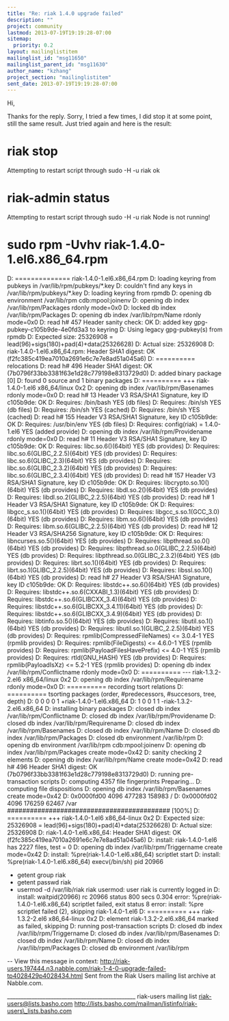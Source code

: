 ```yaml
---
title: "Re: riak 1.4.0 upgrade failed"
description: ""
project: community
lastmod: 2013-07-19T19:19:28-07:00
sitemap:
  priority: 0.2
layout: mailinglistitem
mailinglist_id: "msg11650"
mailinglist_parent_id: "msg11630"
author_name: "kzhang"
project_section: "mailinglistitem"
sent_date: 2013-07-19T19:19:28-07:00
---
```



Hi, 

Thanks for the reply. Sorry, I tried a few times, I did stop it at some
point, still the same result. Just tried again and here is the result:

# riak stop
Attempting to restart script through sudo -H -u riak ok

# riak-admin status
Attempting to restart script through sudo -H -u riak Node is not running!

# sudo rpm -Uvhv riak-1.4.0-1.el6.x86\_64.rpm
D: ============== riak-1.4.0-1.el6.x86\_64.rpm
D: loading keyring from pubkeys in /var/lib/rpm/pubkeys/\*.key
D: couldn't find any keys in /var/lib/rpm/pubkeys/\*.key
D: loading keyring from rpmdb
D: opening db environment /var/lib/rpm cdb:mpool:joinenv
D: opening db index /var/lib/rpm/Packages rdonly mode=0x0
D: locked db index /var/lib/rpm/Packages
D: opening db index /var/lib/rpm/Name rdonly mode=0x0
D: read h# 457 Header sanity check: OK
D: added key gpg-pubkey-c105b9de-4e0fd3a3 to keyring
D: Using legacy gpg-pubkey(s) from rpmdb
D: Expected size: 25326908 = lead(96)+sigs(180)+pad(4)+data(25326628)
D: Actual size: 25326908
D: riak-1.4.0-1.el6.x86\_64.rpm: Header SHA1 digest: OK
(f2fc385c419ea7010a2691e6c7e7e8ad51a045a6)
D: ========== relocations
D: read h# 496 Header SHA1 digest: OK
(7b0796f33bb3381f63e1d28c779198e8313729d0)
D: added binary package [0]
D: found 0 source and 1 binary packages
D: ========== +++ riak-1.4.0-1.el6 x86\_64/linux 0x2
D: opening db index /var/lib/rpm/Basenames rdonly mode=0x0
D: read h# 13 Header V3 RSA/SHA1 Signature, key ID c105b9de: OK
D: Requires: /bin/bash YES (db files)
D: Requires: /bin/sh YES (db files)
D: Requires: /bin/sh YES (cached)
D: Requires: /bin/sh YES (cached)
D: read h# 155 Header V3 RSA/SHA1 Signature, key ID c105b9de: OK
D: Requires: /usr/bin/env YES (db files)
D: Requires: config(riak) = 1.4.0-1.el6 YES (added
provide)
D: opening db index /var/lib/rpm/Providename rdonly mode=0x0
D: read h# 11 Header V3 RSA/SHA1 Signature, key ID c105b9de: OK
D: Requires: libc.so.6()(64bit) YES (db
provides)
D: Requires: libc.so.6(GLIBC\_2.2.5)(64bit) YES (db
provides)
D: Requires: libc.so.6(GLIBC\_2.3)(64bit) YES (db
provides)
D: Requires: libc.so.6(GLIBC\_2.3.2)(64bit) YES (db
provides)
D: Requires: libc.so.6(GLIBC\_2.3.4)(64bit) YES (db
provides)
D: read h# 157 Header V3 RSA/SHA1 Signature, key ID c105b9de: OK
D: Requires: libcrypto.so.10()(64bit) YES (db
provides)
D: Requires: libdl.so.2()(64bit) YES (db
provides)
D: Requires: libdl.so.2(GLIBC\_2.2.5)(64bit) YES (db
provides)
D: read h# 1 Header V3 RSA/SHA1 Signature, key ID c105b9de: OK
D: Requires: libgcc\_s.so.1()(64bit) YES (db
provides)
D: Requires: libgcc\_s.so.1(GCC\_3.0)(64bit) YES (db
provides)
D: Requires: libm.so.6()(64bit) YES (db
provides)
D: Requires: libm.so.6(GLIBC\_2.2.5)(64bit) YES (db
provides)
D: read h# 12 Header V3 RSA/SHA256 Signature, key ID c105b9de: OK
D: Requires: libncurses.so.5()(64bit) YES (db
provides)
D: Requires: libpthread.so.0()(64bit) YES (db
provides)
D: Requires: libpthread.so.0(GLIBC\_2.2.5)(64bit) YES (db
provides)
D: Requires: libpthread.so.0(GLIBC\_2.3.2)(64bit) YES (db
provides)
D: Requires: librt.so.1()(64bit) YES (db
provides)
D: Requires: librt.so.1(GLIBC\_2.2.5)(64bit) YES (db
provides)
D: Requires: libssl.so.10()(64bit) YES (db
provides)
D: read h# 27 Header V3 RSA/SHA1 Signature, key ID c105b9de: OK
D: Requires: libstdc++.so.6()(64bit) YES (db
provides)
D: Requires: libstdc++.so.6(CXXABI\_1.3)(64bit) YES (db
provides)
D: Requires: libstdc++.so.6(GLIBCXX\_3.4)(64bit) YES (db
provides)
D: Requires: libstdc++.so.6(GLIBCXX\_3.4.11)(64bit) YES (db
provides)
D: Requires: libstdc++.so.6(GLIBCXX\_3.4.9)(64bit) YES (db
provides)
D: Requires: libtinfo.so.5()(64bit) YES (db
provides)
D: Requires: libutil.so.1()(64bit) YES (db
provides)
D: Requires: libutil.so.1(GLIBC\_2.2.5)(64bit) YES (db
provides)
D: Requires: rpmlib(CompressedFileNames) &lt;= 3.0.4-1 YES (rpmlib
provides)
D: Requires: rpmlib(FileDigests) &lt;= 4.6.0-1 YES (rpmlib
provides)
D: Requires: rpmlib(PayloadFilesHavePrefix) &lt;= 4.0-1 YES (rpmlib
provides)
D: Requires: rtld(GNU\_HASH) YES (db
provides)
D: Requires: rpmlib(PayloadIsXz) &lt;= 5.2-1 YES (rpmlib
provides)
D: opening db index /var/lib/rpm/Conflictname rdonly mode=0x0
D: ========== --- riak-1.3.2-2.el6 x86\_64/linux 0x2
D: opening db index /var/lib/rpm/Requirename rdonly mode=0x0
D: ========== recording tsort relations
D: ========== tsorting packages (order, #predecessors, #succesors, tree,
depth)
D: 0 0 0 0 1 +riak-1.4.0-1.el6.x86\_64
D: 1 0 0 1 1 -riak-1.3.2-2.el6.x86\_64
D: installing binary packages
D: closed db index /var/lib/rpm/Conflictname
D: closed db index /var/lib/rpm/Providename
D: closed db index /var/lib/rpm/Requirename
D: closed db index /var/lib/rpm/Basenames
D: closed db index /var/lib/rpm/Name
D: closed db index /var/lib/rpm/Packages
D: closed db environment /var/lib/rpm
D: opening db environment /var/lib/rpm cdb:mpool:joinenv
D: opening db index /var/lib/rpm/Packages create mode=0x42
D: sanity checking 2 elements
D: opening db index /var/lib/rpm/Name create mode=0x42
D: read h# 496 Header SHA1 digest: OK
(7b0796f33bb3381f63e1d28c779198e8313729d0)
D: running pre-transaction scripts
D: computing 4357 file fingerprints
Preparing... D: computing file dispositions
D: opening db index /var/lib/rpm/Basenames create mode=0x42
D: 0x0000fd00 4096 477283 158983 /
D: 0x0000fd02 4096 176259 62467 /var
########################################### [100%]
D: ========== +++ riak-1.4.0-1.el6 x86\_64-linux 0x2
D: Expected size: 25326908 = lead(96)+sigs(180)+pad(4)+data(25326628)
D: Actual size: 25326908
D: riak-1.4.0-1.el6.x86\_64: Header SHA1 digest: OK
(f2fc385c419ea7010a2691e6c7e7e8ad51a045a6)
D: install: riak-1.4.0-1.el6 has 2227 files, test = 0
D: opening db index /var/lib/rpm/Triggername create mode=0x42
D: install: %pre(riak-1.4.0-1.el6.x86\_64) scriptlet start
D: install: %pre(riak-1.4.0-1.el6.x86\_64) execv(/bin/sh) pid 20966
+ getent group riak
+ getent passwd riak
+ usermod -d /var/lib/riak riak
usermod: user riak is currently logged in
D: install: waitpid(20966) rc 20966 status 800 secs 0.304
error: %pre(riak-1.4.0-1.el6.x86\_64) scriptlet failed, exit status 8
error: install: %pre scriptlet failed (2), skipping riak-1.4.0-1.el6
D: ========== +++ riak-1.3.2-2.el6 x86\_64-linux 0x2
D: element riak-1.3.2-2.el6.x86\_64 marked as failed, skipping
D: running post-transaction scripts
D: closed db index /var/lib/rpm/Triggername
D: closed db index /var/lib/rpm/Basenames
D: closed db index /var/lib/rpm/Name
D: closed db index /var/lib/rpm/Packages
D: closed db environment /var/lib/rpm




--
View this message in context: 
http://riak-users.197444.n3.nabble.com/riak-1-4-0-upgrade-failed-tp4028429p4028434.html
Sent from the Riak Users mailing list archive at Nabble.com.

\_\_\_\_\_\_\_\_\_\_\_\_\_\_\_\_\_\_\_\_\_\_\_\_\_\_\_\_\_\_\_\_\_\_\_\_\_\_\_\_\_\_\_\_\_\_\_
riak-users mailing list
riak-users@lists.basho.com
http://lists.basho.com/mailman/listinfo/riak-users\_lists.basho.com

